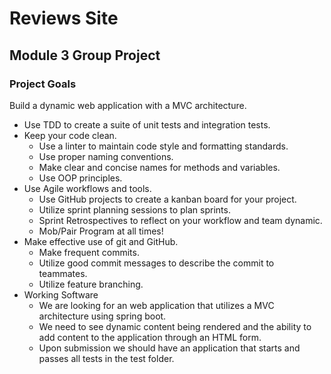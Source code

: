 # Reviews Site

## Module 3 Group Project

### Project Goals
Build a dynamic web application with a MVC architecture.
- Use TDD to create a suite of unit tests and integration tests.
- Keep your code clean.
  - Use a linter to maintain code style and formatting standards.
  - Use proper naming conventions.
  - Make clear and concise names for methods and variables.
  - Use OOP principles.
- Use Agile workflows and tools.
    - Use GitHub projects to create a kanban board for your project.
    - Utilize sprint planning sessions to plan sprints.
    - Sprint Retrospectives to reflect on your workflow and team dynamic.
    - Mob/Pair Program at all times!
- Make effective use of git and GitHub.
  - Make frequent commits.
  - Utilize good commit messages to describe the commit to teammates.
  - Utilize feature branching.
- Working Software 
  - We are looking for an web application that utilizes a MVC architecture using spring boot.  
  - We need to see dynamic content being rendered and the ability to add content to the application through an HTML form.
  - Upon submission we should have an application that starts and passes all tests in the test folder.
